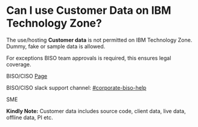 # Can I use Customer Data on IBM Technology Zone?

The use/hosting **Customer data** is not permitted on IBM Technology Zone. Dummy, fake or sample data is allowed. 

For exceptions BISO team approvals is required, this ensures legal coverage.

BISO/CISO [Page](https://w3.ibm.com/w3publisher/ibm-corporate-biso-office)

BISO/CISO slack support channel: [#corporate-biso-help](https://ibm-techzone.slack.com/archives/C01RHTP1B8W)

SME

**Kindly Note:** Customer data includes source code, client data, live data, offline data, PI etc.
